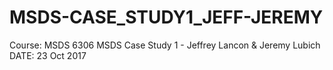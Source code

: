 # MSDS-CASE_STUDY1_JEFF-JEREMY
Course: MSDS 6306
MSDS Case Study 1 - Jeffrey Lancon & Jeremy Lubich
DATE: 23 Oct 2017

